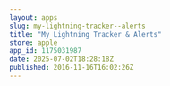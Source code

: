 ```yaml
---
layout: apps
slug: my-lightning-tracker--alerts
title: "My Lightning Tracker & Alerts"
store: apple
app_id: 1175031987
date: 2025-07-02T18:28:18Z
published: 2016-11-16T16:02:26Z
---
```

